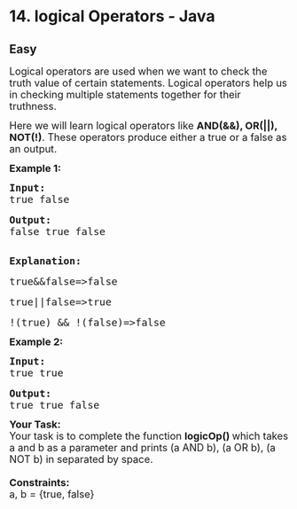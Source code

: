 # 14. logical Operators - Java
## Easy 
<div class="problem-statement">
                <p></p><p><span style="font-size:18px">Logical operators are used when we want to check the truth value of certain statements. Logical operators help us in checking multiple statements together for their truthness.</span></p>

<p><span style="font-size:18px">Here we will learn logical operators like <strong>AND(&amp;&amp;), OR(||), NOT(!)</strong>. These operators produce either a true or a false as an output.</span></p>

<p><strong><span style="font-size:18px">Example 1:</span></strong></p>

<pre><span style="font-size:18px"><strong>Input:</strong>
true false</span>

<span style="font-size:18px"><strong>Output:</strong></span>
<span style="font-size:18px">false true false</span>


<strong><span style="font-size:18px">Explanation:</span></strong>

<span style="font-size:18px">true&amp;&amp;false=&gt;false</span>

<span style="font-size:18px">true||false=&gt;true</span>

<span style="font-size:18px">!(true) &amp;&amp; !(false)=&gt;false</span></pre>

<p><strong><span style="font-size:18px">Example 2:</span></strong></p>

<pre><span style="font-size:18px"><strong>Input:</strong>
true true</span>

<span style="font-size:18px"><strong>Output:</strong></span>
<span style="font-size:18px">true true false</span>
</pre>

<p><span style="font-size:18px"><strong>Your Task:</strong><br>
Your task is to complete the function <strong>logicOp()&nbsp;</strong>which takes a and b as a parameter and prints (a AND b), (a OR b), (a NOT b) in separated by space.<br>
<br>
<strong>Constraints:</strong><br>
a, b = {true, false}</span></p>
 <p></p>
            </div>